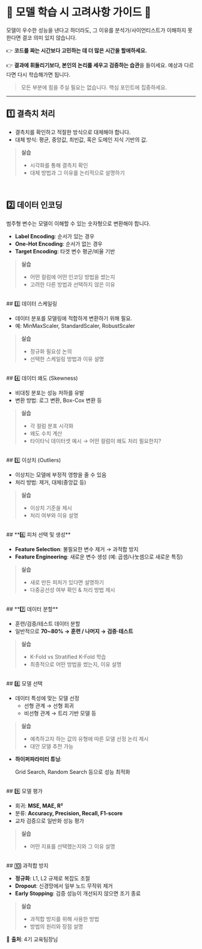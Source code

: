 # 📘 모델 학습 시 고려사항 가이드 📘 

모델이 우수한 성능을 낸다고 하더라도, 그 이유를 분석가/사이언티스트가 이해하지 못한다면 결코 의미 있지 않습니다.

👉 **코드를 짜는 시간보다 고민하는 데 더 많은 시간을 할애하세요.**

👉 **결과에 휘둘리기보다, 본인의 논리를 세우고 검증하는 습관**을 들이세요. 예상과 다르다면 다시 학습해가면 됩니다.

> 모든 부분에 힘을 주실 필요는 없습니다. 핵심 포인트에 집중하세요.

---

## 1️⃣ 결측치 처리

- 결측치를 확인하고 적절한 방식으로 대체해야 합니다.
- 대체 방식: 평균, 중앙값, 최빈값, 혹은 도메인 지식 기반의 값.

> **실습**
>
> - 시각화를 통해 결측치 확인
> - 대체 방법과 그 이유를 논리적으로 설명하기
<br>


## 2️⃣ 데이터 인코딩

범주형 변수는 모델이 이해할 수 있는 숫자형으로 변환해야 합니다.

- **Label Encoding**: 순서가 있는 경우
- **One-Hot Encoding**: 순서가 없는 경우
- **Target Encoding**: 타겟 변수 평균/비율 기반



> **실습**
>
> - 어떤 컬럼에 어떤 인코딩 방법을 썼는지
> - 고려한 다른 방법과 선택하지 않은 이유


<br>
## 3️⃣ 데이터 스케일링

- 데이터 분포를 모델링에 적합하게 변환하기 위해 필요.
- 예: MinMaxScaler, StandardScaler, RobustScaler



> **실습**
>
> - 정규화 필요성 논의
> - 선택한 스케일링 방법과 이유 설명


<br>
## 4️⃣ 데이터 왜도 (Skewness)

- 비대칭 분포는 성능 저하를 유발
- 변환 방법: 로그 변환, Box-Cox 변환 등



> **실습**
>
> - 각 컬럼 분포 시각화
> - 왜도 수치 계산
> - 타이타닉 데이터셋 예시 → 어떤 컬럼이 왜도 처리 필요한지?


<br>
## 5️⃣ 이상치 (Outliers)

- 이상치는 모델에 부정적 영향을 줄 수 있음
- 처리 방법: 제거, 대체(중앙값 등)



> **실습**
>
> - 이상치 기준을 제시
> - 처리 여부와 이유 설명


<br>
## **6️⃣ 피처 선택 및 생성**

- **Feature Selection**: 불필요한 변수 제거 → 과적합 방지
- **Feature Engineering**: 새로운 변수 생성 (예: 곱셈/나눗셈으로 새로운 특징)



> **실습**
>
> - 새로 만든 피처가 있다면 설명하기
> - 다중공선성 여부 확인 & 처리 방법 제시 


<br>
## **7️⃣ 데이터 분할**

- 훈련/검증/테스트 데이터 분할
- 일반적으로 **70~80% → 훈련 / 나머지 → 검증·테스트**



> **실습**
>
> - K-Fold vs Stratified K-Fold 학습
> - 최종적으로 어떤 방법을 썼는지, 이유 설명


<br>
## 8️⃣ 모델 선택

- 데이터 특성에 맞는 모델 선정
  - 선형 관계 → 선형 회귀
  - 비선형 관계 → 트리 기반 모델 등



> **실습**
>
> - 예측하고자 하는 값의 유형에 따른 모델 선정 논리 제시
> - 대안 모델 추천 가능



- **하이퍼파라미터 튜닝**:

  Grid Search, Random Search 등으로 성능 최적화


<br>
## 9️⃣ 모델 평가

- 회귀: **MSE, MAE, R²**
- 분류: **Accuracy, Precision, Recall, F1-score**
- 교차 검증으로 일반화 성능 평가



> **실습**
>
> - 어떤 지표를 선택했는지와 그 이유 설명


<br>
## 🔟 과적합 방지

- **정규화**: L1, L2 규제로 복잡도 조절
- **Dropout**: 신경망에서 일부 노드 무작위 제거
- **Early Stopping**: 검증 성능이 개선되지 않으면 조기 종료



> **실습**
>
> - 과적합 방지를 위해 사용한 방법
> - 방법의 원리와 장점 설명



📌 **출처**: 4기 교육팀장님

